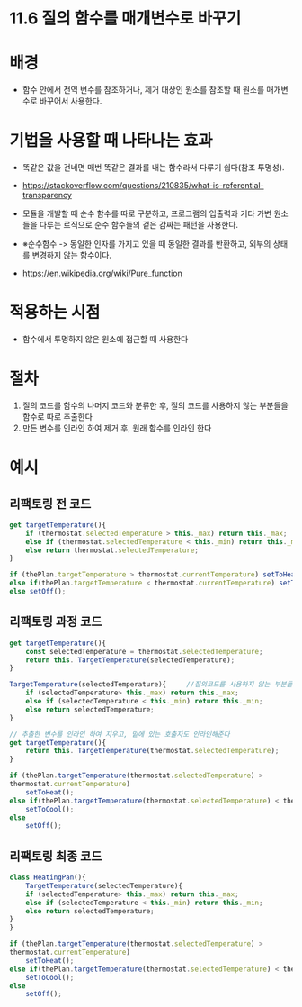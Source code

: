 # 11.6 질의 함수를 매개변수로 바꾸기 

# 배경
- 함수 안에서 전역 변수를 참조하거나, 제거 대상인 원소를 참조할 때 원소를 매개변수로 바꾸어서 사용한다.


# 기법을 사용할 때 나타나는 효과
- 똑같은 값을 건네면 매번 똑같은 결과를 내는 함수라서 다루기 쉽다(참조 투명성).
- https://stackoverflow.com/questions/210835/what-is-referential-transparency

-  모듈을 개발할 때 순수 함수를 따로 구분하고, 프로그램의 입출력과 기타 가변 원소들을 다루는 로직으로 순수 함수들의
겉은 감싸는 패턴을 사용한다. 
- ※순수함수 -> 동일한 인자를 가지고 있을 때 동일한 결과를 반환하고, 외부의 상태를 변경하지 않는 함수이다.  
- https://en.wikipedia.org/wiki/Pure_function

# 적용하는 시점
- 함수에서 투명하지 않은 원소에 접근할 때 사용한다

# 절차
1. 질의 코드를 함수의 나머지 코드와 분류한 후, 질의 코드를 사용하지 않는 부분들을 함수로 따로 추출한다
2. 만든 변수를 인라인 하여 제거 후, 원래 함수를 인라인 한다

# 예시

## 리팩토링 전 코드

```js
get targetTemperature(){
    if (thermostat.selectedTemperature > this._max) return this._max;
    else if (thermostat.selectedTemperature < this._min) return this._min;
    else return thermostat.selectedTemperature;
}

if (thePlan.targetTemperature > thermostat.currentTemperature) setToHeat();
else if(thePlan.targetTemperature < thermostat.currentTemperature) setToCool();
else setOff();

```
## 리팩토링 과정 코드

```js
get targetTemperature(){
    const selectedTemperature = thermostat.selectedTemperature; 
    return this. TargetTemperature(selectedTemperature); 
}

TargetTemperature(selectedTemperature){     //질의코드를 사용하지 않는 부분들은 함수로 만들어줌
    if (selectedTemperature> this._max) return this._max;
    else if (selectedTemperature < this._min) return this._min;
    else return selectedTemperature;
}
```

```js
// 추출한 변수를 인라인 하여 지우고, 밑에 있는 호출자도 인라인해준다
get targetTemperature(){ 
    return this. TargetTemperature(thermostat.selectedTemperature); 
}

if (thePlan.targetTemperature(thermostat.selectedTemperature) > 
thermostat.currentTemperature) 
    setToHeat();
else if(thePlan.targetTemperature(thermostat.selectedTemperature) < thermostat.currentTemperature) 
    setToCool();
else 
    setOff();

```

## 리팩토링 최종 코드

```js
class HeatingPan(){
    TargetTemperature(selectedTemperature){     
    if (selectedTemperature> this._max) return this._max;
    else if (selectedTemperature < this._min) return this._min;
    else return selectedTemperature;
}
}

if (thePlan.targetTemperature(thermostat.selectedTemperature) > 
thermostat.currentTemperature) 
    setToHeat();
else if(thePlan.targetTemperature(thermostat.selectedTemperature) < thermostat.currentTemperature) 
    setToCool();
else 
    setOff();
```